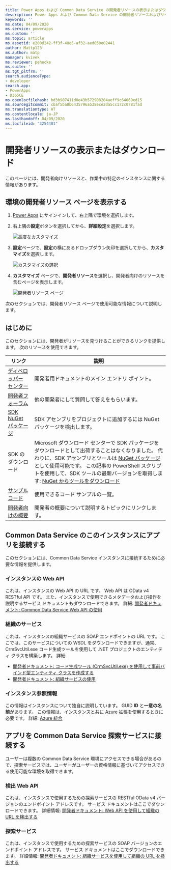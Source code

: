 ```yaml
---
title: Power Apps および Common Data Service の開発者リソースの表示またはダウンロード | MicrosoftDocs
description: Power Apps および Common Data Service の開発者リソースおよびサービス エンドポイント URL を検索する
keywords: ''
ms.date: 04/09/2020
ms.service: powerapps
ms.custom: ''
ms.topic: article
ms.assetid: e200d242-ff3f-48e5-af32-aed050e02441
author: Mattp123
ms.author: matp
manager: kvivek
ms.reviewer: pehecke
ms.suite: ''
ms.tgt_pltfrm: ''
search.audienceType:
- developer
search.app:
- PowerApps
- D365CE
ms.openlocfilehash: bd3b907411d0e43b572908204aeff9c64069ed15
ms.sourcegitcommit: cbaf5ba8b6435796a538ece2da5cc172c0781fad
ms.translationtype: HT
ms.contentlocale: ja-JP
ms.lasthandoff: 04/09/2020
ms.locfileid: "3254401"
---
```

# <a name="view-or-download-developer-resources"></a>開発者リソースの表示またはダウンロード

このページには、開発者向けリソースと、作業中の特定のインスタンスに関する情報があります。 

## <a name="view-the-developer-resources-page-for-your-environment"></a>環境の開発者リソース ページを表示する

1. [Power Apps](https://make.powerapps.com) にサインインして、右上隅で環境を選択します。

1. 右上隅の**設定**ボタンを選択してから、**詳細設定**を選択します。

    ![高度なカスタマイズ](media/advanced-customizations-menu.png)

1. **設定**ページで、**設定**の横にあるドロップダウン矢印を選択してから、**カスタマイズ**を選択します。

    ![カスタマイズの選択](media/dev-customization.png)

1. **カスタマイズ** ページで、**開発者リソース**を選択し、開発者向けのリソースを含むページを表示します。

    ![開発者リソース ページ](media/developer-resources-page.png)

次のセクションでは、開発者リソース ページで使用可能な情報について説明します。

## <a name="getting-started"></a>はじめに 

このセクションには、開発者がリソースを見つけることができるリンクを提供します。 次のリソースを使用できます。


|リンク |説明|
|---------|---------|
|[ディベロッパー センター](https://go.microsoft.com/fwlink/?LinkId=551006)|開発者用ドキュメントのメイン エントリ ポイント。|
|[開発者フォーラム](https://go.microsoft.com/fwlink/?LinkId=550993)|他の開発者にして質問して答えをもらいます。|
|[SDK NuGet パッケージ](https://go.microsoft.com/fwlink/?LinkId=550994)|SDK アセンブリをプロジェクトに追加するには NuGet パッケージを検出します。|
|SDK のダウンロード|Microsoft ダウンロード センターで SDK パッケージをダウンロードとして出荷することはなくなりました。 代わりに、SDK アセンブリとツールは [NuGet パッケージ](https://go.microsoft.com/fwlink/?LinkId=550994) として使用可能です。 この記事の PowerShell スクリプトを使用して、SDK ツールの最新バージョンを取得します: [NuGet からツールをダウンロード](https://docs.microsoft.com/powerapps/developer/common-data-service/download-tools-nuget)|
|[サンプル コード](https://go.microsoft.com/fwlink/?LinkId=553007)|使用できるコード サンプルの一覧。|
|[開発者向けの概要](https://go.microsoft.com/fwlink/?LinkId=550995)|開発者の概要について説明するトピックにリンクします。|


## <a name="connect-your-apps-to-this-instance-of-common-data-service"></a>Common Data Service のこのインスタンスにアプリを接続する

このセクションには、Common Data Service インスタンスに接続するために必要な情報を提供します。

### <a name="instance-web-api"></a>インスタンスの Web API

これは、インスタンスの Web API の URL です。 Web API は OData v4 RESTful API です。 また、インスタンスで使用できるメタデータおよび操作を説明するサービス ドキュメントもダウンロードできます。 詳細: [開発者ドキュメント: Common Data Service Web API の使用](/powerapps/developer/common-data-service/webapi/overview)

### <a name="organization-service"></a>組織のサービス

これは、インスタンスの組織サービスの SOAP エンドポイントの URL です。
ここでは、このサービスについての WSDL をダウンロードできますが、通常、CrmSvcUtil.exe コード生成ツールを使用して .NET プロジェクトのエンティティ クラスを構築します。 詳細: 
- [開発者ドキュメント: コード生成ツール (CrmSvcUtil.exe) を使用して事前バインド型エンティティ クラスを作成する](/powerapps/developer/common-data-service/org-service/generate-early-bound-classes)
- [開発者ドキュメント: 組織サービスの使用](/powerapps/developer/common-data-service/org-service/overview)

### <a name="instance-reference-information"></a>インスタンス参照情報

この情報はインスタンスについて独自に説明しています。 GUID **ID** と**一意の名前**があります。
この情報は、インスタンスと共に Azure 拡張を使用するときに必要です。
詳細: [Azure 統合](/powerapps/developer/common-data-service/azure-integration)

## <a name="connect-your-apps-to-the-common-data-service-discovery-service"></a>アプリを Common Data Service 探索サービスに接続する

ユーザーは複数の Common Data Service 環境にアクセスできる場合があるので、探索サービスでは、ユーザーがユーザーの資格情報に基づいてアクセスできる使用可能な環境を取得できます。

### <a name="discovery-web-api"></a>検出 Web API

これは、インスタンスで使用するための探索サービスの RESTful OData v4 バージョンのエンドポイント アドレスです。 サービス ドキュメントはここでダウンロードできます。
詳細情報: [開発者ドキュメント: Web API を使用して組織の URL を検出する](/powerapps/developer/common-data-service/webapi/discover-url-organization-web-api)


### <a name="discovery-service"></a>探索サービス

これは、インスタンスで使用するための探索サービスの SOAP バージョンのエンドポイント アドレスです。 サービス ドキュメントはここでダウンロードできます。
詳細情報: [開発者ドキュメント: 組織サービスを使用して組織の URL を検出する](/powerapps/developer/common-data-service/org-service/discovery-service)
  
  

